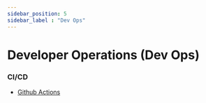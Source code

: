 ```yaml
---
sidebar_position: 5
sidebar_label : "Dev Ops"
---
```


# Developer Operations (Dev Ops)

### CI/CD
- [Github Actions](https://github.com/features/actions)
